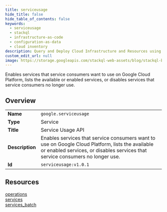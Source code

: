 ```yaml
---
title: serviceusage
hide_title: false
hide_table_of_contents: false
keywords:
  - serviceusage
  - stackql
  - infrastructure-as-code
  - configuration-as-data
  - cloud inventory
description: Query and Deploy Cloud Infrastructure and Resources using SQL
custom_edit_url: null
image: https://storage.googleapis.com/stackql-web-assets/blog/stackql-blog-post-featured-image.png
---
```

Enables services that service consumers want to use on Google Cloud Platform, lists the available or enabled services, or disables services that service consumers no longer use.  
    

## Overview
<table><tbody>
<tr><td><b>Name</b></td><td><code>google.serviceusage</code></td></tr>
<tr><td><b>Type</b></td><td>Service</td></tr>
<tr><td><b>Title</b></td><td>Service Usage API</td></tr>
<tr><td><b>Description</b></td><td>Enables services that service consumers want to use on Google Cloud Platform, lists the available or enabled services, or disables services that service consumers no longer use.</td></tr>
<tr><td><b>Id</b></td><td><code>serviceusage:v1.0.1</code></td></tr>
</tbody></table>

## Resources
<div class="row">
<div class="providerDocColumn">
<a href="/providers/google/serviceusage/operations/">operations</a><br />
<a href="/providers/google/serviceusage/services/">services</a><br />
</div>
<div class="providerDocColumn">
<a href="/providers/google/serviceusage/services_batch/">services_batch</a><br />
</div>
</div>
